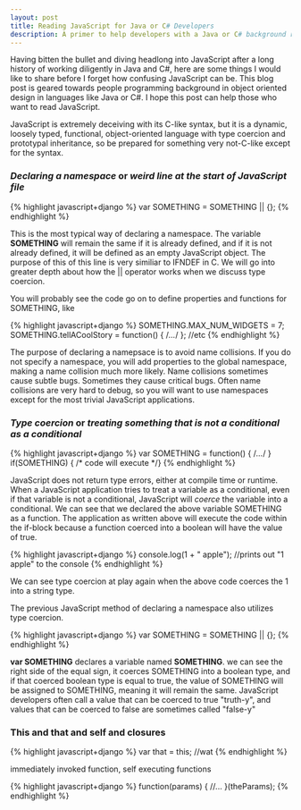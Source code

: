 ```yaml
---
layout: post
title: Reading JavaScript for Java or C# Developers
description: A primer to help developers with a Java or C# background read JavaScript
---
```


Having bitten the bullet and diving headlong into JavaScript after a long history of working diligently in Java and C#, here are some things I would like to share before I forget how confusing JavaScript can be. This blog post is geared towards people programming background in object oriented design in languages like Java or C#. I hope this post can help those who want to read JavaScript.

JavaScript is extremely deceiving with its C-like syntax, but it is a dynamic, loosely typed, functional, object-oriented language with type coercion and prototypal inheritance, so be prepared for something very not-C-like except for the syntax.

<h3><em>Declaring a namespace</em> or <em>weird line at the start of JavaScript file</em></h3>
{% highlight javascript+django %}
var SOMETHING = SOMETHING || {};
{% endhighlight %}

This is the most typical way of declaring a namespace. The variable <strong>SOMETHING</strong> will remain the same if it is already defined, and if it is not already defined, it will be defined as an empty JavaScript object. The purpose of this of this line is very similiar to IFNDEF in C. We will go into greater depth about how the || operator works when we discuss type coercion. 

You will probably see the code go on to define properties and functions for SOMETHING, like 

{% highlight javascript+django %}
SOMETHING.MAX_NUM_WIDGETS = 7;
SOMETHING.tellACoolStory = function() { /*...*/ };
//etc
{% endhighlight %}

The purpose of declaring a namepsace is to avoid name collisions. If you do not specify a namespace, you will add properties to the global namespace, making a name collision much more likely. Name collisions sometimes cause subtle bugs. Sometimes they cause critical bugs. Often name collisions are very hard to debug, so you will want to use namespaces except for the most trivial JavaScript applications.

<h3><em>Type coercion</em> or <em>treating something that is not a conditional as a conditional</em></h3>

{% highlight javascript+django %}
var SOMETHING = function() { /*...*/ }
if(SOMETHING) { /* code will execute */}
{% endhighlight %}

JavaScript does not return type errors, either at compile time or runtime. When a JavaScript application tries to treat a variable as a conditional, even if that variable is not a conditional, JavaScript will <em>coerce</em> the variable into a conditional. We can see that we declared the above variable SOMETHING as a function. The application as written above will execute the code within the if-block because a function coerced into a boolean will have the value of true.

{% highlight javascript+django %}
console.log(1 + " apple"); //prints out "1 apple" to the console
{% endhighlight %}

We can see type coercion at play again when the above code coerces the 1 into a string type.

The previous JavaScript method of declaring a namespace also utilizes type coercion. 

{% highlight javascript+django %}
var SOMETHING = SOMETHING || {};
{% endhighlight %}

<strong>var SOMETHING</strong> declares a variable named <strong>SOMETHING</strong>. we can see the right side of the equal sign, it coerces SOMETHING into a boolean type, and if that coerced boolean type is equal to true, the value of SOMETHING will be assigned to SOMETHING, meaning it will remain the same. JavaScript developers often call a value that can be coerced to true "truth-y", and values that can be coerced to false are sometimes called "false-y"

<h3>This and that and self and closures</h3>
{% highlight javascript+django %}
var that = this; //wat
{% endhighlight %}

immediately invoked function, self executing functions

{% highlight javascript+django %}
function(params) {
	//...
}(theParams);
{% endhighlight %}